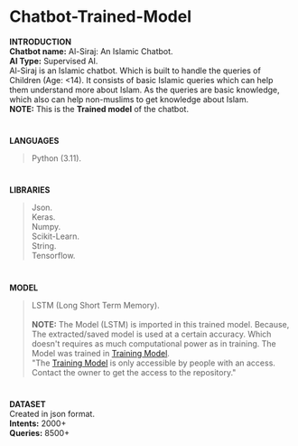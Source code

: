 # Chatbot-Trained-Model
**INTRODUCTION<br>**
**Chatbot name:** Al-Siraj: An Islamic Chatbot.<br>
**AI Type:** Supervised AI.<br>
Al-Siraj is an Islamic chatbot. Which is built to handle the queries of Children (Age: <14). It consists of basic Islamic queries which can help them understand more about Islam. As the queries are basic knowledge, which also can help non-muslims to get knowledge about Islam.<br>
**NOTE:** This is the **Trained model** of the chatbot.
#
**LANGUAGES**
> Python (3.11).
#
**LIBRARIES**
> Json.<br>
> Keras.<br>
> Numpy.<br>
> Scikit-Learn.<br>
> String.<br>
> Tensorflow.
#
**MODEL**
> LSTM (Long Short Term Memory).<br><br>
**NOTE:** The Model (LSTM) is imported in this trained model. Because, The extracted/saved model is used at a certain accuracy. Which doesn't requires as much computational power as in training. The Model was trained in [Training Model](https://github.com/PersonXXIII/Chatbot-Training-Model).  <br>"The [Training Model](https://github.com/PersonXXIII/Chatbot-Training-Model) is only accessible by people with an access. Contact the owner to get the access to the repository."
#
**DATASET<br>**
Created in json format.<br>
**Intents:** 2000+<br>
**Queries:** 8500+
